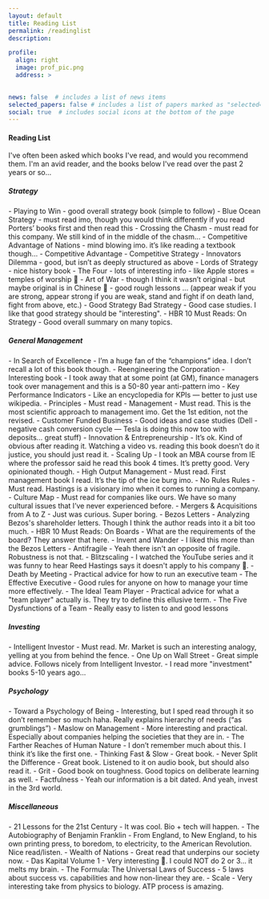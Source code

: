```yaml
---
layout: default
title: Reading List
permalink: /readinglist
description: 

profile:
  align: right
  image: prof_pic.png
  address: >
   

news: false  # includes a list of news items
selected_papers: false # includes a list of papers marked as "selected={true}"
social: true  # includes social icons at the bottom of the page
---
```


<h4>Reading List</h4>
<p>I've often been asked which books I've read, and would you recommend them. I'm an avid reader, and the books below I've read over the past 2 years or so...</p>

<h5>Strategy</h5>
- Playing to Win
  - good overall strategy book (simple to follow)
- Blue Ocean Strategy
  - must read imo, though you would think differently if you read Porters’ books first and then read this
- Crossing the Chasm
  - must read for this company. We still kind of in the middle of the chasm…
- Competitive Advantage of Nations
  - mind blowing imo. it’s like reading a textbook though… 
- Competitive Advantage
- Competitive Strategy 
- Innovators Dilemma
  - good, but isn’t as deeply structured as above
- Lords of Strategy
  - nice history book
- The Four
  - lots of interesting info - like Apple stores = temples of worship 🤣 
- Art of War
  - though I think it wasn’t original - but maybe original is in Chinese 🤣  - good rough lessons … (appear weak if you are strong, appear strong if you are weak, stand and fight if on death land, fight from above, etc.)
- Good Strategy Bad Strategy
  - Good case studies. I like that good strategy should be "interesting".
- HBR 10 Must Reads: On Strategy
  - Good overall summary on many topics.

<h5>General Management</h5>
- In Search of Excellence
  - I’m a huge fan of the “champions” idea. I don’t recall a lot of this book though. 
- Reengineering the Corporation
  - Interesting book - I took away that at some point (at GM), finance managers took over management and this is a 50-80 year anti-pattern imo
- Key Performance Indicators
  - Like an encyclopedia for KPIs — better to just use wikipedia. 
- Principles
  - Must read
- Management
  - Must read. This is the most scientific approach to management imo. Get the 1st edition, not the revised.
- Customer Funded Business
  - Good ideas and case studies (Dell - negative cash conversion cycle — Tesla is doing this now too with deposits… great stuff)
- Innovation & Entrepreneurship
  - It’s ok. Kind of obvious after reading it. Watching a video vs. reading this book doesn’t do it justice, you should just read it. 
- Scaling Up
  - I took an MBA course from IE where the professor said he read this book 4 times. It’s pretty good. Very opinionated though.
- High Output Management
  - Must read. First management book I read. It’s the tip of the ice burg imo. 
- No Rules Rules
  - Must read. Hastings is a visionary imo when it comes to running a company. 
- Culture Map
  - Must read for companies like ours. We have so many cultural issues that I’ve never experienced before.
- Mergers & Acquisitions from A to Z
  - Just was curious. Super boring. 
- Bezos Letters
  - Analyzing Bezos's shareholder letters. Though I think the author reads into it a bit too much.
- HBR 10 Must Reads: On Boards
  - What are the requirements of the board? They answer that here.
- Invent and Wander
  - I liked this more than the Bezos Letters
- Antifragile
  - Yeah there isn't an opposite of fragile. Robustness is not that.
- Blitzscaling
  - I watched the YouTube series and it was funny to hear Reed Hastings says it doesn't apply to his company 🤣.
- Death by Meeting
  - Practical advice for how to run an executive team
- The Effective Executive
  - Good rules for anyone on how to manage your time more effectively.
- The Ideal Team Player
  - Practical advice for what a "team player" actually is. They try to define this ellusive term.
- The Five Dysfunctions of a Team
  - Really easy to listen to and good lessons

<h5>Investing</h5>
- Intelligent Investor
  - Must read. Mr. Market is such an interesting analogy, yelling at you from behind the fence. 
- One Up on Wall Street
  - Great simple advice. Follows nicely from Intelligent Investor.
- I read more "investment" books 5-10 years ago... 

<h5>Psychology</h5>
- Toward a Psychology of Being
  - Interesting, but I sped read through it so don’t remember so much haha. Really explains hierarchy of needs (“as grumblings”)
- Maslow on Management
  - More interesting and practical. Especially about companies helping the societies that they are in. 
- The Farther Reaches of Human Nature
  - I don’t remember much about this. I think it’s like the first one. 
- Thinking Fast & Slow
  - Great book.
- Never Split the Difference
  - Great book. Listened to it on audio book, but should also read it.
- Grit
  - Good book on toughness. Good topics on deliberate learning as well.
- Factfulness
  - Yeah our information is a bit dated. And yeah, invest in the 3rd world.


<h5>Miscellaneous</h5>
- 21 Lessons for the 21st Century
  - It was cool. Bio + tech will happen.
- The Autobiography of Benjamin Franklin
  - From England, to New England, to his own printing press, to boredom, to electricity, to the American Revolution. Nice read/listen.
- Wealth of Nations
  - Great read that underpins our society now.
- Das Kapital Volume 1
  - Very interesting 🙂. I could NOT do 2 or 3… it melts my brain. 
- The Formula: The Universal Laws of Success
  - 5 laws about success vs. capabilities and how non-linear they are.
- Scale
  - Very interesting take from physics to biology. ATP process is amazing.